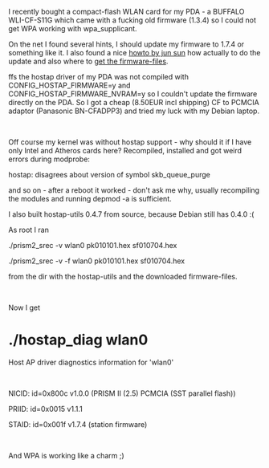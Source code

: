 <html><body><p>I recently bought a compact-flash WLAN card for my PDA - a BUFFALO WLI-CF-S11G which came with a fucking old firmware (1.3.4) so I could not get WPA working with wpa_supplicant.<br>

On the net I found several hints, I should update my firmware to 1.7.4 or something like it. I also found a nice <a href="http://linux.junsun.net/intersil-prism/" target="_blank">howto by jun sun</a> how actually to do the update and also where to <a href="http://linux.junsun.net/intersil-prism/firmware/1.7.4/" target="_blank">get the firmware-files</a>.<br>

ffs the hostap driver of my PDA was not compiled with CONFIG_HOSTAP_FIRMWARE=y and CONFIG_HOSTAP_FIRMWARE_NVRAM=y so I couldn't update the firmware directly on the PDA. So I got a cheap (8.50EUR incl shipping) CF to PCMCIA adaptor (Panasonic BN-CFADPP3) and tried my luck with my Debian laptop.<br>

<br>

Off course my kernel was without hostap support - why should it if I have only Intel and Atheros cards here? Recompiled, installed and got weird errors during modprobe:<br>

hostap: disagrees about version of symbol skb_queue_purge<br>

and so on - after a reboot it worked - don't ask me why, usually recompiling the modules and running depmod -a is sufficient.<br>

I also built hostap-utils 0.4.7 from source, because Debian still has 0.4.0 :(<br>

As root I ran<br>

./prism2_srec -v wlan0 pk010101.hex sf010704.hex<br>

./prism2_srec -v -f wlan0 pk010101.hex sf010704.hex<br>

from the dir with the hostap-utils and the downloaded firmware-files.<br>

<br>

Now I get<br>

# ./hostap_diag wlan0<br>

Host AP driver diagnostics information for 'wlan0'<br>

<br>

NICID: id=0x800c v1.0.0 (PRISM II (2.5) PCMCIA (SST parallel flash))<br>

PRIID: id=0x0015 v1.1.1<br>

STAID: id=0x001f v1.7.4 (station firmware)<br>

<br>

And WPA is working like a charm ;)</p></body></html>
